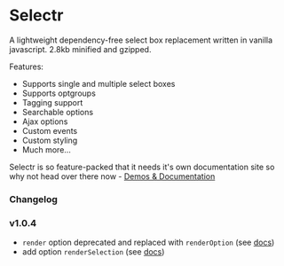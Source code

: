 # Selectr
A lightweight dependency-free select box replacement written in vanilla javascript. 2.8kb minified and gzipped.

Features:

* Supports single and multiple select boxes
* Supports optgroups
* Tagging support
* Searchable options
* Ajax options
* Custom events
* Custom styling
* Much more...

Selectr is so feature-packed that it needs it's own documentation site so why not head over there now - [Demos & Documentation](https://mobius1.github.io/Selectr/)

### Changelog

### v1.0.4

* `render` option deprecated and replaced with `renderOption` (see [docs](https://mobius1.github.io/Selectr/docs/options/renderOption.html))
* add option `renderSelection` (see [docs](https://mobius1.github.io/Selectr/docs/options/renderSelection.html))


